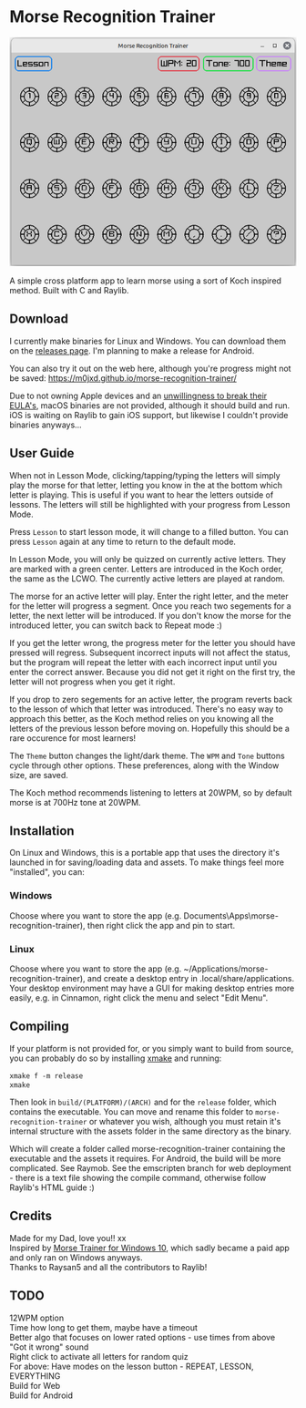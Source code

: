 # Morse Recognition Trainer

![screenshot](assets/screenshot.png)

A simple cross platform app to learn morse using a sort of Koch inspired method. 
Built with C and Raylib.

## Download
I currently make binaries for Linux and Windows. You can download them on the [releases page](https://github.com/M0JXD/morse-recognition-trainer/releases).
I'm planning to make a release for Android.

You can also try it out on the web here, although you're progress might not be saved: https://m0jxd.github.io/morse-recognition-trainer/

Due to not owning Apple devices and an [unwillingness to break their EULA's](https://www.google.com/search?q=is+cross+compiling+for+mac+allowed&hl=en), macOS binaries are not provided, although it should build and run. iOS is waiting on Raylib to gain iOS support, but likewise I couldn't provide binaries anyways...

## User Guide

When not in Lesson Mode, clicking/tapping/typing the letters will simply play the morse for that letter, letting you know in the at the bottom which letter is playing. This is useful if you want to hear the letters outside of lessons. The letters will still be highlighted with your progress from Lesson Mode.

Press `Lesson` to start lesson mode, it will change to a filled button. You can press `Lesson` again at any time to return to the default mode.

In Lesson Mode, you will only be quizzed on currently active letters. They are marked with a green center.
Letters are introduced in the Koch order, the same as the LCWO. The currently active letters are played at random.

The morse for an active letter will play. Enter the right letter, and the meter for the letter will progress a segment.
Once you reach two segements for a letter, the next letter will be introduced. 
If you don't know the morse for the introduced letter, you can switch back to Repeat mode :)

If you get the letter wrong, the progress meter for the letter you should have pressed will regress. 
Subsequent incorrect inputs will not affect the status, but the program will repeat the letter with each incorrect input until you enter the correct answer. 
Because you did not get it right on the first try, the letter will not progress when you get it right.

If you drop to zero segements for an active letter, the program reverts back to the lesson of which that letter was introduced. There's no easy way to approach this better, as the Koch method relies on you knowing all the letters of the previous lesson before moving on. Hopefully this should be a rare occurence for most learners!

The `Theme` button changes the light/dark theme. The `WPM` and `Tone` buttons cycle through other options.
These preferences, along with the Window size, are saved.

The Koch method recommends listening to letters at 20WPM, so by default morse is at 700Hz tone at 20WPM.


## Installation

On Linux and Windows, this is a portable app that uses the directory it's launched in for saving/loading data and assets.
To make things feel more "installed", you can:

### Windows
Choose where you want to store the app (e.g. Documents\Apps\morse-recognition-trainer), then right click the app and pin to start.

### Linux
Choose where you want to store the app (e.g. ~/Applications/morse-recognition-trainer), and create a desktop entry in .local/share/applications.
Your desktop environment may have a GUI for making desktop entries more easily, e.g. in Cinnamon, right click the menu and select "Edit Menu".

## Compiling
If your platform is not provided for, or you simply want to build from source, you can probably do so by installing [xmake](https://xmake.io/#/guide/installation) and running:

```
xmake f -m release
xmake
```

Then look in `build/(PLATFORM)/(ARCH)` and for the `release` folder, which contains the executable. 
You can move and rename this folder to `morse-recognition-trainer` or whatever you wish, although you must retain it's internal structure with the assets folder in the same directory as the binary.

Which will create a folder called morse-recognition-trainer containing the executable and the assets it requires.
For Android, the build will be more complicated. See Raymob.
See the emscripten branch for web deployment - there is a text file showing the compile command, otherwise follow Raylib's HTML guide :)

## Credits
Made for my Dad, love you!! xx <br>
Inspired by [Morse Trainer for Windows 10](https://apps.microsoft.com/detail/9wzdncrdlzhg?hl=en-us&gl=US), which sadly became a paid app and only ran on Windows anyways. <br>
Thanks to Raysan5 and all the contributors to Raylib! <br>

## TODO
12WPM option <br>
Time how long to get them, maybe have a timeout <br>
Better algo that focuses on lower rated options - use times from above <br>
"Got it wrong" sound <br>
Right click to activate all letters for random quiz <br>
For above: Have modes on the lesson button - REPEAT, LESSON, EVERYTHING <br>
Build for Web <br>
Build for Android <br>
